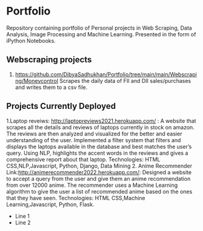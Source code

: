 # Portfolio
Repository containing portfolio of Personal projects in Web Scraping, Data Analysis, Image Processing and Machine Learning. Presented in the form of iPython Notebooks. 
## Webscraping projects
  1. https://github.com/DibyaSadhukhan/Portfolio/tree/main/main/Webscraping/Moneycontrol 
     Scrapes the daily data of FII and DII sales/purchases and writes them to a csv file.
## Projects Currently Deployed
1.Laptop reveiws: http://laptopreviews2021.herokuapp.com/ :
	A website that scrapes all the details and reviews of laptops currently in stock on amazon. The reviews are then analyzed and visualized for the            better and easier understanding of the user.
      	Implemented a filter system that filters and displays the laptops available in the database and best matches the user’s query. 
      	Using NLP, highlights the accent words in the reviews and gives a comprehensive report about that laptop.
	Technologies:	HTML CSS,NLP,Javascript, Python, Django, Data Mining
2. Anime Recommender	Link:http://animerecommender2022.herokuapp.com/: 
	Designed a website to accept a query from the user and give them an anime recommendation from over 12000 anime. 
	The recommender uses a Machine Learning algorithm  to give the user a list of recommended anime based on the ones that they have seen.
	Technologies:	HTML CSS,Machine Learning,Javascript, Python, Flask.
<ul>
<li>Line 1</li>
<li>Line 2</li>
</ul>
  
